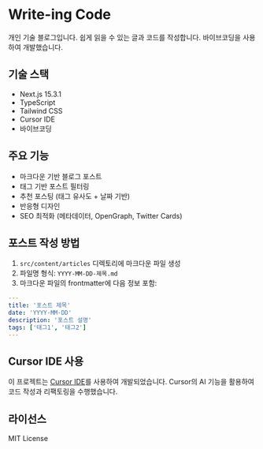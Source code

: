 # Write-ing Code

개인 기술 블로그입니다. 쉽게 읽을 수 있는 글과 코드를 작성합니다. 바이브코딩을 사용하여 개발했습니다.

## 기술 스택

- Next.js 15.3.1
- TypeScript
- Tailwind CSS
- Cursor IDE
- 바이브코딩

## 주요 기능

- 마크다운 기반 블로그 포스트
- 태그 기반 포스트 필터링
- 추천 포스팅 (태그 유사도 + 날짜 기반)
- 반응형 디자인
- SEO 최적화 (메타데이터, OpenGraph, Twitter Cards)

## 포스트 작성 방법

1. `src/content/articles` 디렉토리에 마크다운 파일 생성
2. 파일명 형식: `YYYY-MM-DD-제목.md`
3. 마크다운 파일의 frontmatter에 다음 정보 포함:

```yaml
---
title: '포스트 제목'
date: 'YYYY-MM-DD'
description: '포스트 설명'
tags: ['태그1', '태그2']
---
```

## Cursor IDE 사용

이 프로젝트는 [Cursor IDE](https://cursor.sh)를 사용하여 개발되었습니다. Cursor의 AI 기능을 활용하여 코드 작성과 리팩토링을 수행했습니다.

## 라이선스

MIT License
